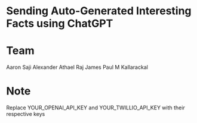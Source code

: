 # Sending Auto-Generated Interesting Facts using ChatGPT 
    
# Team
Aaron Saji Alexander
Athael Raj James
Paul M Kallarackal

# Note

Replace YOUR_OPENAI_API_KEY and YOUR_TWILLIO_API_KEY with their respective keys
                
